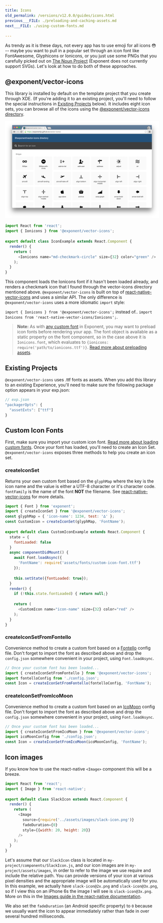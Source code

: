 ```yaml
---
title: Icons
old_permalink: /versions/v12.0.0/guides/icons.html
previous___FILE: ./preloading-and-caching-assets.md
next___FILE: ./using-custom-fonts.md

---
```


As trendy as it is these days, not every app has to use emoji for all icons 😳 -- maybe you want to pull in a popular set through an icon font like FontAwesome, Glyphicons or Ionicons, or you just use some PNGs that you carefully picked out on [The Noun Project](https://thenounproject.com/) (Exponent does not currently support SVGs). Let's look at how to do both of these approaches.

## @exponent/vector-icons

This library is installed by default on the template project that you create through XDE. (If you're adding it to an existing project, you'll need to follow the special instructions in [Existing Projects](https://docs.getexponent.com/versions/v12.0.0/guides#for-existing-projects) below). It includes eight icon sets, you can browse all of the icons using the [@exponent/vector-icons directory](https://exponent.github.io/vector-icons/).

![](./vector-icons-directory.png)

```javascript
import React from 'react';
import { Ionicons } from '@exponent/vector-icons';

export default class IconExample extends React.Component {
  render() {
    return (
      <Ionicons name="md-checkmark-circle" size={32} color="green" />
    );
  }
}
```

This component loads the Ionicons font if it hasn't been loaded already, and renders a checkmark icon that I found through the vector-icons directory mentioned above. `@exponent/vector-icons` is built on top of [react-native-vector-icons](https://github.com/oblador/react-native-vector-icons) and uses a similar API. The only difference is `@exponent/vector-icons` uses a more idiomatic `import` style:

`import { Ionicons } from '@exponent/vector-icons';` instead of.. `import Ionicons from 'react-native-vector-icons/Ionicons';`.

> **Note:** As with [any custom font](/versions/v12.0.0/using-custom-fonts/#using-custom-fonts) in Exponent, you may want to preload icon fonts before rendering your app. The font object is available as a static property on the font component, so in the case above it is `Ionicons.font`, which evaluates to `{ionicons: require('path/to/ionicons.ttf')}`. [Read more about preloading assets](/versions/v12.0.0/preloading-and-caching-assets/#all-about-assets).

## Existing Projects

`@exponent/vector-icons` uses .ttf fonts as assets. When you add this library to an existing Experience, you'll need to make sure the following package option appears in your exp.json:

```javascript
// exp.json
"packagerOpts": {
  "assetExts": ["ttf"]
}
```

## Custom Icon Fonts

First, make sure you import your custom icon font. [Read more about loading custom fonts](/versions/v12.0.0/using-custom-fonts/#using-custom-fonts). Once your font has loaded, you'll need to create an Icon Set. `@exponent/vector-icons` exposes three methods to help you create an icon set.

### createIconSet

Returns your own custom font based on the `glyphMap` where the key is the icon name and the value is either a UTF-8 character or it's character code. `fontFamily` is the name of the font **NOT** the filename. See [react-native-vector-icons](https://github.com/oblador/react-native-vector-icons/blob/master/README.md#custom-fonts) for more details.

```javascript
import { Font } from 'exponent';
import { createIconSet } from '@exponent/vector-icons';
const glyphMap = { 'icon-name': 1234, test: '∆' };
const CustomIcon = createIconSet(glyphMap, 'FontName');

export default class CustomIconExample extends React.Component {
  state = {
    fontLoaded: false
  }
  async componentDidMount() {
    await Font.loadAsync({
      'FontName': require('assets/fonts/custom-icon-font.ttf')
    });

    this.setState({fontLoaded: true});
  }
  render() {
    if (!this.state.fontLoaded) { return null;}

    return (
      <CustomIcon name="icon-name" size={32} color="red" />
    );
  }
}
```

### createIconSetFromFontello

Convenience method to create a custom font based on a [Fontello](http://fontello.com/) config file. Don't forget to import the font as described above and drop the `config.json` somewhere convenient in your project, using `Font.loadAsync`.

```javascript
// Once your custom font has been loaded...
import { createIconSetFromFontello } from '@exponent/vector-icons';
import fontelloConfig from './config.json';
const Icon = createIconSetFromFontello(fontelloConfig, 'FontName');
```

### createIconSetFromIcoMoon

Convenience method to create a custom font based on an [IcoMoon](https://icomoon.io/) config file. Don't forget to import the font as described above and drop the `config.json` somewhere convenient in your project, using `Font.loadAsync`.

```javascript
// Once your custom font has been loaded...
import { createIconSetFromIcoMoon } from '@exponent/vector-icons';
import icoMoonConfig from './config.json';
const Icon = createIconSetFromIcoMoon(icoMoonConfig, 'FontName');
```

## Icon images

If you know how to use the react-native `<Image>` component this will be a breeze.

```javascript
import React from 'react';
import { Image } from 'react-native';

export default class SlackIcon extends React.Component {
  render() {
    return (
      <Image
        source={require('../assets/images/slack-icon.png')}
        fadeDuration={0}
        style={{width: 20, height: 20}}
      />
    );
  }
}
```

Let's assume that our `SlackIcon` class is located in `my-project/components/SlackIcon.js`, and our icon images are in `my-project/assets/images`, in order to refer to the image we use require and include the relative path. You can provide versions of your icon at various pixel densities and the appropriate image will be automatically used for you. In this example, we actually have `slack-icon@2x.png` and `slack-icon@3x.png`, so if I view this on an iPhone 6s the image I will see is `slack-icon@3x.png`. More on this in the [Images guide in the react-native documentation](https://facebook.github.io/react-native/docs/images.html#static-image-resources).

We also set the `fadeDuration` (an Android specific property) to `0` because we usually want the icon to appear immediately rather than fade in over several hundred milliseconds.
